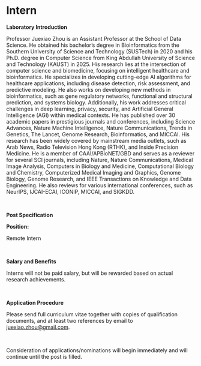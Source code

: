 # Intern


**Laboratory Introduction**

Professor Juexiao Zhou is an Assistant Professor at the School of Data Science. He obtained his bachelor’s degree in Bioinformatics from the Southern University of Science and Technology (SUSTech) in 2020 and his Ph.D. degree in Computer Science from King Abdullah University of Science and Technology (KAUST) in 2025. His research lies at the intersection of computer science and biomedicine, focusing on intelligent healthcare and bioinformatics. He specializes in developing cutting-edge AI algorithms for healthcare applications, including disease detection, risk assessment, and predictive modeling. He also works on developing new methods in bioinformatics, such as gene regulatory networks, functional and structural prediction, and systems biology. Additionally, his work addresses critical challenges in deep learning, privacy, security, and Artificial General Intelligence (AGI) within medical contexts. He has published over 30 academic papers in prestigious journals and conferences, including Science Advances, Nature Machine Intelligence, Nature Communications, Trends in Genetics, The Lancet, Genome Research, Bioinformatics, and MICCAI. His research has been widely covered by mainstream media outlets, such as Arab News, Radio Television Hong Kong (RTHK), and Inside Precision Medicine. He is a member of CAAI/APBioNET/GBD and serves as a reviewer for several SCI journals, including Nature, Nature Communications, Medical Image Analysis, Computers in Biology and Medicine, Computational Biology and Chemistry, Computerized Medical Imaging and Graphics, Genome Biology, Genome Research, and IEEE Transactions on Knowledge and Data Engineering. He also reviews for various international conferences, such as NeurIPS, IJCAI-ECAI, ICONIP, MICCAI, and SIGKDD.

  <br>

**Post Specification**

**Position:** 

Remote Intern

 <br>

**Salary and Benefits**

Interns will not be paid salary, but will be rewarded based on actual research achievements.

  <br>

**Application Procedure**

Please send full curriculum vitae together with copies of qualification documents, and at least two references by email to juexiao.zhou@gmail.com.

 <br>

Consideration of applications/nominations will begin immediately and will continue until the post is filled.


